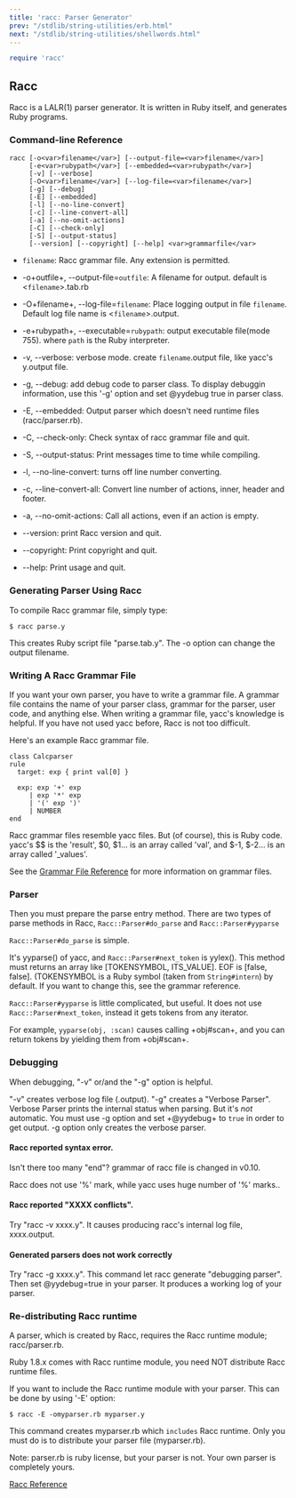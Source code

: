 ```yaml
---
title: 'racc: Parser Generator'
prev: "/stdlib/string-utilities/erb.html"
next: "/stdlib/string-utilities/shellwords.html"
---
```



```ruby
require 'racc'
```

## Racc[](#racc)

Racc is a LALR(1) parser generator. It is written in Ruby itself, and generates Ruby programs.

### Command-line Reference[](#command-line-reference)


```
racc [-o<var>filename</var>] [--output-file=<var>filename</var>]
     [-e<var>rubypath</var>] [--embedded=<var>rubypath</var>]
     [-v] [--verbose]
     [-O<var>filename</var>] [--log-file=<var>filename</var>]
     [-g] [--debug]
     [-E] [--embedded]
     [-l] [--no-line-convert]
     [-c] [--line-convert-all]
     [-a] [--no-omit-actions]
     [-C] [--check-only]
     [-S] [--output-status]
     [--version] [--copyright] [--help] <var>grammarfile</var>
```

* `filename`: Racc grammar file. Any extension is permitted.
* -o+outfile+, --output-file=`outfile`: A filename for output. default is <`filename`>.tab.rb
* -O+filename+, --log-file=`filename`: Place logging output in file `filename`. Default log file name is <`filename`>.output.

* -e+rubypath+, --executable=`rubypath`: output executable file(mode 755). where `path` is the Ruby interpreter.
* -v, --verbose: verbose mode. create `filename`.output file, like yacc's y.output file.
* -g, --debug: add debug code to parser class. To display debuggin information, use this '-g' option and set @yydebug true in parser class.

* -E, --embedded: Output parser which doesn't need runtime files (racc/parser.rb).
* -C, --check-only: Check syntax of racc grammar file and quit.
* -S, --output-status: Print messages time to time while compiling.
* -l, --no-line-convert: turns off line number converting.
* -c, --line-convert-all: Convert line number of actions, inner, header and footer.
* -a, --no-omit-actions: Call all actions, even if an action is empty.
* --version: print Racc version and quit.
* --copyright: Print copyright and quit.
* --help: Print usage and quit.

### Generating Parser Using Racc[](#generating-parser-using-racc)

To compile Racc grammar file, simply type:


```
$ racc parse.y
```

This creates Ruby script file "parse.tab.y". The -o option can change the output filename.

### Writing A Racc Grammar File[](#writing-a-racc-grammar-file)

If you want your own parser, you have to write a grammar file. A grammar file contains the name of your parser class, grammar for the parser, user code, and anything else. When writing a grammar file, yacc's knowledge is helpful. If you have not used yacc before, Racc is not too difficult.

Here's an example Racc grammar file.


```
class Calcparser
rule
  target: exp { print val[0] }

  exp: exp '+' exp
     | exp '*' exp
     | '(' exp ')'
     | NUMBER
end
```

Racc grammar files resemble yacc files. But (of course), this is Ruby code. yacc's \$$ is the 'result', $0, $1... is an array called 'val', and $-1, $-2... is an array called '\_values'.

See the <a href='https://ruby-doc.org/core-2.5.0/_lib/racc/rdoc/grammar_en_rdoc.html' class='ruby-doc remote' target='_blank'>Grammar File Reference</a> for more information on grammar files.

### Parser[](#parser)

Then you must prepare the parse entry method. There are two types of parse methods in Racc, `Racc::Parser#do_parse` and `Racc::Parser#yyparse`

`Racc::Parser#do_parse` is simple.

It's yyparse() of yacc, and `Racc::Parser#next_token` is yylex(). This method must returns an array like \[TOKENSYMBOL, ITS\_VALUE\]. EOF is \[false, false\]. (TOKENSYMBOL is a Ruby symbol (taken from `String#intern`) by default. If you want to change this, see the grammar reference.

`Racc::Parser#yyparse` is little complicated, but useful. It does not use `Racc::Parser#next_token`, instead it gets tokens from any iterator.

For example, `yyparse(obj, :scan)` causes calling +obj#scan+, and you can return tokens by yielding them from +obj#scan+.

### Debugging[](#debugging)

When debugging, "-v" or/and the "-g" option is helpful.

"-v" creates verbose log file (.output). "-g" creates a "Verbose Parser". Verbose Parser prints the internal status when parsing. But it's *not* automatic. You must use -g option and set +@yydebug+ to `true` in order to get output. -g option only creates the verbose parser.

#### Racc reported syntax error.[](#racc-reported-syntax-error)

Isn't there too many "end"? grammar of racc file is changed in v0.10.

Racc does not use '%' mark, while yacc uses huge number of '%' marks..

#### Racc reported "XXXX conflicts".[](#racc-reported-xxxx-conflicts)

Try "racc -v xxxx.y". It causes producing racc's internal log file, xxxx.output.

#### Generated parsers does not work correctly[](#generated-parsers-does-not-work-correctly)

Try "racc -g xxxx.y". This command let racc generate "debugging parser". Then set @yydebug=true in your parser. It produces a working log of your parser.

### Re-distributing Racc runtime[](#re-distributing-racc-runtime)

A parser, which is created by Racc, requires the Racc runtime module; racc/parser.rb.

Ruby 1.8.x comes with Racc runtime module, you need NOT distribute Racc runtime files.

If you want to include the Racc runtime module with your parser. This can be done by using '-E' option:


```
$ racc -E -omyparser.rb myparser.y
```

This command creates myparser.rb which `includes` Racc runtime. Only you must do is to distribute your parser file (myparser.rb).

Note: parser.rb is ruby license, but your parser is not. Your own parser is completely yours.

<a href='https://ruby-doc.org/stdlib-2.7.0/libdoc/racc/parser/rdoc/Racc.html' class='ruby-doc remote' target='_blank'>Racc Reference</a>

